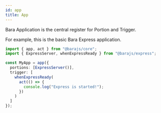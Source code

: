 ```yaml
---
id: app
title: App
---
```


Bara Application is the central register for Portion and Trigger.

For example, this is the basic Bara Express application.

```typescript
import { app, act } from "@barajs/core";
import { ExpressServer, whenExpressReady } from "@barajs/express";

const MyApp = app({
  portions: [ExpressServer()],
  trigger: [
    whenExpressReady(
      act(() => {
        console.log("Express is started!");
      })
    )
  ]
});
```
